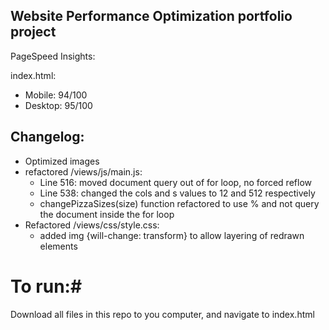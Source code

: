 ## Website Performance Optimization portfolio project

PageSpeed Insights:

index.html:
* Mobile: 94/100
* Desktop: 95/100

## Changelog:  ##

* Optimized images
* refactored /views/js/main.js:
  * Line 516: moved document query out of for loop, no forced reflow
  * Line 538: changed the cols and s values to 12 and 512 respectively
  * changePizzaSizes(size) function refactored to use % and not query the document inside the for loop
* Refactored /views/css/style.css:
  * added img {will-change: transform} to allow layering of redrawn elements

# To run:#

Download all files in this repo to you computer, and navigate to index.html
